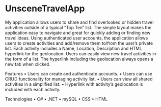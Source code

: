 # UnsceneTravelApp
My application allows users to share and find overlooked or hidden travel activities outside of a typical “Top Ten” list. The simple layout makes the application easy to navigate and great for quickly adding or finding new travel ideas. Using authenticated user accounts, the application allows users to create activities and add/remove them to/from the user’s private list. Each activity includes a Name, Location, Description and HTML hyperlink for the geolocation. Users can easily view new travel activities in the form of a list. The hyperlink including the geolocation always opens a new tab when clicked. 

Features • Users can create and authenticate accounts. • Users can use CRUD functionality for managing activity list. • Users can view all shared activities in a simplified list. • Hyperlink with activity’s geolocation is included with each activity.

Technologies • C# • .NET • mySQL • CSS • HTML
